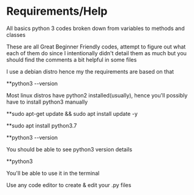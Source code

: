 # Requirements/Help
All basics python 3 codes broken down from variables to methods and classes

These are all Great Beginner Friendly codes, attempt to figure out what each of them do since I intentionally didn't detail them as much but you should find the comments a bit helpful in some files

I use a debian distro hence my the requirements are based on that

**python3 --version 

Most linux distros have python2 installed(usually), hence you'll possibly have to install python3 manually

**sudo apt-get update && sudo apt install update -y

**sudo apt install python3.7

**python3 --version 

You should be able to see python3 version details

**python3 

You'll be able to use it in the terminal

Use any code editor to create & edit your .py files 

